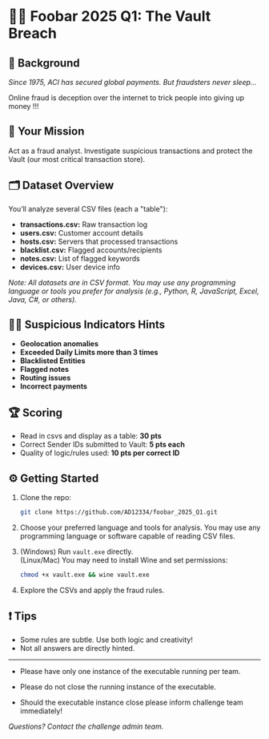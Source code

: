# 🕵️‍♂️ Foobar 2025 Q1: The Vault Breach

## 🚀 Background
*Since 1975, ACI has secured global payments. But fraudsters never sleep...*

Online fraud is deception over the internet to trick people into giving up money !!! 

## 🎯 Your Mission
Act as a fraud analyst. Investigate suspicious transactions and protect the Vault (our most critical transaction store).

## 🗂️ Dataset Overview
You’ll analyze several CSV files (each a "table"):

- **transactions.csv:** Raw transaction log
- **users.csv:** Customer account details
- **hosts.csv:** Servers that processed transactions
- **blacklist.csv:** Flagged accounts/recipients
- **notes.csv:** List of flagged keywords
- **devices.csv:** User device info

*Note: All datasets are in CSV format. You may use any programming language or tools you prefer for analysis (e.g., Python, R, JavaScript, Excel, Java, C#, or others).*

## 🕵️‍♀️ Suspicious Indicators Hints
- **Geolocation anomalies**
- **Exceeded Daily Limits more than 3 times** 
- **Blacklisted Entities**
- **Flagged notes**
- **Routing issues**
- **Incorrect payments**

## 🏆 Scoring
- Read in csvs and display as a table: **30 pts**
- Correct Sender IDs submitted to Vault: **5 pts each**
- Quality of logic/rules used: **10 pts per correct ID**

## ⚙️ Getting Started
1. Clone the repo:
   ```sh
   git clone https://github.com/AD12334/foobar_2025_Q1.git
   ```
2. Choose your preferred language and tools for analysis. You may use any programming language or software capable of reading CSV files.
3. (Windows) Run `vault.exe` directly.  
   (Linux/Mac) You may need to install Wine and set permissions:  
   ```sh
   chmod +x vault.exe && wine vault.exe
   ```

4. Explore the CSVs and apply the fraud rules.

## ❗ Tips
- Some rules are subtle. Use both logic and creativity!
- Not all answers are directly hinted.

---
- Please have only one instance of the executable running per team.

- Please do not close the running instance of the executable.

- Should the executable instance close please inform challenge team immediately!

*Questions? Contact the challenge admin team.*
